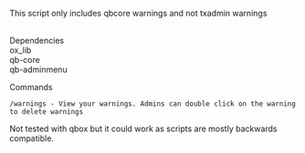 This script only includes qbcore warnings and not txadmin warnings<br><br>

Dependencies<br>
ox_lib<br>
qb-core<br>
qb-adminmenu

Commands

```
/warnings - View your warnings. Admins can double click on the warning to delete warnings
```

Not tested with qbox but it could work as scripts are mostly backwards compatible.
